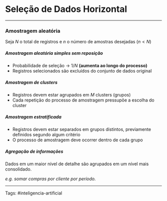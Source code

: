 
# Seleção de Dados Horizontal

---

### Amostragem aleatória

Seja $N$ o total de registros e $n$ o número de amostras desejadas $(n<N)$

##### Amostragem aleatória simples sem reposição

- Probabilidade de seleção -> $1/N$ **(aumenta ao longo do processo)**
- Registros selecionados são excluídos do conjunto de dados original

##### Amostragem de clusters

- Registros devem estar agrupados em $M$ clusters (grupos)
- Cada repetição do processo de amostragem pressupõe a escolha do cluster

##### Amostragem estratificada

- Registros devem estar separados em grupos distintos, previamente definidos segundo algum critério
- O processo de amostragem deve ocorrer dentro de cada grupo

##### Agregação de informações

Dados em um maior nível de detalhe são agrupados em um nível mais consolidado.

*e.g. somar compras por cliente por período.*


---

Tags: #inteligencia-artificial


